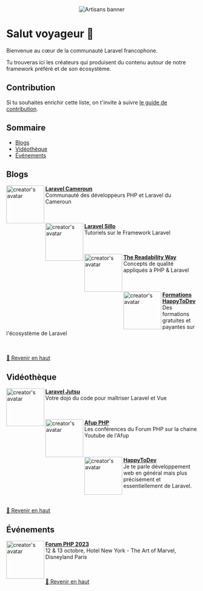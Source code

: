 <p align="center">
  <img src="/art/banner.png" alt="Artisans banner">
</p>

# Salut voyageur 👋

Bienvenue au cœur de la communauté Laravel francophone.

Tu trouveras ici les créateurs qui produisent du contenu autour de notre framework préféré et de son écosystème.

## Contribution

Si tu souhaites enrichir cette liste, on t'invite à suivre [le guide de contribution](https://github.com/laravel-fr/french-artisans/blob/master/CONTRIBUTING.md).

## Sommaire

+ [Blogs](#blog)
+ [Vidéothèque](#vidéothèque)
+ [Événements](#événements)

## Blogs

[<img align="left" height="100px" width="100px" alt="creator's avatar" src="https://storage.gra.cloud.ovh.net/v1/AUTH_f1fd1bcd6379479d9bb2b5f556ae7106/blog/creators/laravel_cameroun.png"/>](https://laravel.cm/)

[**Laravel Cameroun**](https://laravel.cm/) \
Communauté des développeurs PHP et Laravel du Cameroun \
<br />
<br />

[<img align="left" height="100px" width="100px" alt="creator's avatar" src="https://storage.gra.cloud.ovh.net/v1/AUTH_f1fd1bcd6379479d9bb2b5f556ae7106/blog/creators/default.png"/>](https://laravel.sillo.org/)

[**Laravel Sillo**](https://laravel.sillo.org/) \
Tutoriels sur le Framework Laravel \
<br />
<br />

[<img align="left" height="100px" width="100px" alt="creator's avatar" src="https://storage.gra.cloud.ovh.net/v1/AUTH_f1fd1bcd6379479d9bb2b5f556ae7106/blog/creators/default.png"/>](https://php-the-readability-way.fr/)

[**The Readability Way**](https://php-the-readability-way.fr/) \
Concepts de qualité appliqués à PHP & Laravel \
<br />
<br />

[<img align="left" height="100px" width="100px" alt="creator's avatar" src="https://storage.gra.cloud.ovh.net/v1/AUTH_f1fd1bcd6379479d9bb2b5f556ae7106/blog/happytodev_formation.webp"/>](https://happytodev.itanea.fr/)

[**Formations HappyToDev**](https://happytodev.itanea.fr/) \
Des formations gratuites et payantes sur l'écosystème de Laravel \
<br />
<br />


[🔼 Revenir en haut](#sommaire)

## Vidéothèque

[<img align="left" height="100px" width="100px" alt="creator's avatar" src="https://storage.gra.cloud.ovh.net/v1/AUTH_f1fd1bcd6379479d9bb2b5f556ae7106/blog/laravel_jutsu.jpg"/>](https://www.youtube.com/@LaravelJutsu)

[**Laravel Jutsu**](https://www.youtube.com/@LaravelJutsu) \
Votre dojo du code pour maîtriser Laravel et Vue \
<br />
<br />

[<img align="left" height="100px" width="100px" alt="creator's avatar" src="https://storage.gra.cloud.ovh.net/v1/AUTH_f1fd1bcd6379479d9bb2b5f556ae7106/blog/creators/afup.png"/>](https://www.youtube.com/c/afupPHP)

[**Afup PHP**](https://www.youtube.com/c/afupPHP) \
Les conférences du Forum PHP sur la chaine Youtube de l'Afup \
<br />
<br />

[<img align="left" height="100px" width="100px" alt="creator's avatar" src="https://storage.gra.cloud.ovh.net/v1/AUTH_f1fd1bcd6379479d9bb2b5f556ae7106/blog/happytodev_resultat.webp"/>](https://www.youtube.com/happytodev)

[**HappyToDev**](https://www.youtube.com/happytodev) \
Je te parle développement web en général mais plus précisément et essentiellement de Laravel. \
<br />
<br />


[🔼 Revenir en haut](#sommaire)

## Événements

[<img align="left" height="100px" width="100px" alt="creator's avatar" src="https://storage.gra.cloud.ovh.net/v1/AUTH_f1fd1bcd6379479d9bb2b5f556ae7106/blog/creators/afup.png"/>](https://event.afup.org/)

[**Forum PHP 2023**](https://event.afup.org/) \
12 & 13 octobre, Hotel New York - The Art of Marvel, Disneyland Paris \
<br />
<br />


[🔼 Revenir en haut](#sommaire)
